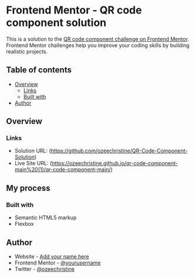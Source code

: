 # Frontend Mentor - QR code component solution

This is a solution to the [QR code component challenge on Frontend Mentor](https://www.frontendmentor.io/challenges/qr-code-component-iux_sIO_H). Frontend Mentor challenges help you improve your coding skills by building realistic projects. 

## Table of contents

- [Overview](#overview)
  - [Links](#links)
  - [Built with](#built-with)
- [Author](#author)

## Overview

### Links

- Solution URL: (https://github.com/ozeechristine/QR-Code-Component-Solution)
- Live Site URL: (https://ozeechristine.github.io/qr-code-component-main%20(1)/qr-code-component-main/)

## My process

### Built with

- Semantic HTML5 markup
- Flexbox


## Author

- Website - [Add your name here](https://www.your-site.com)
- Frontend Mentor - [@yourusername](https://www.frontendmentor.io/profile/ozeechristine)
- Twitter - [@ozeechristine](https://www.twitter.com/ozeechristine)

